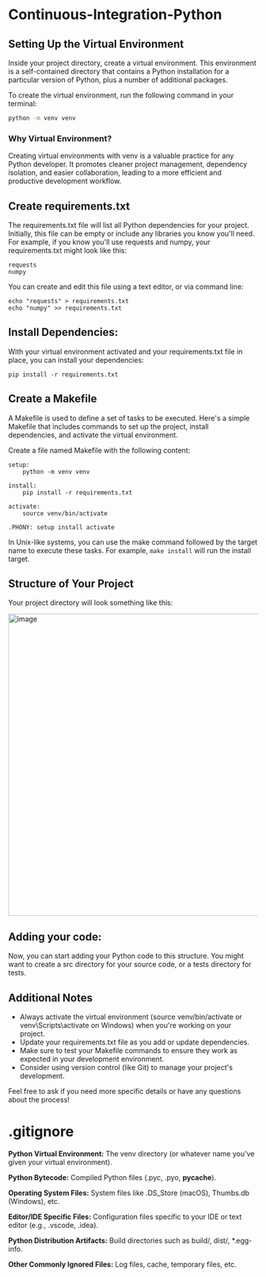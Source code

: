 # Continuous-Integration-Python

## Setting Up the Virtual Environment

Inside your project directory, create a virtual environment. This environment is a self-contained directory that contains a Python installation for a particular version of Python, plus a number of additional packages.

To create the virtual environment, run the following command in your terminal:

```bash
python -m venv venv
```

### Why Virtual Environment?

Creating virtual environments with venv is a valuable practice for any Python developer. It promotes cleaner project management, dependency isolation, and easier collaboration, leading to a more efficient and productive development workflow.

## Create requirements.txt

The requirements.txt file will list all Python dependencies for your project. Initially, this file can be empty or include any libraries you know you'll need. For example, if you know you'll use requests and numpy, your requirements.txt might look like this:

```
requests
numpy
```
You can create and edit this file using a text editor, or via command line:

```
echo "requests" > requirements.txt
echo "numpy" >> requirements.txt
```

## Install Dependencies:

With your virtual environment activated and your requirements.txt file in place, you can install your dependencies:

```
pip install -r requirements.txt
```

## Create a Makefile

A Makefile is used to define a set of tasks to be executed. Here's a simple Makefile that includes commands to set up the project, install dependencies, and activate the virtual environment.

Create a file named Makefile with the following content:

```
setup:
	python -m venv venv

install:
	pip install -r requirements.txt

activate:
	source venv/bin/activate

.PHONY: setup install activate
```
In Unix-like systems, you can use the make command followed by the target name to execute these tasks. For example, `make install` will run the install target.

## Structure of Your Project

Your project directory will look something like this:

<img width="609" alt="image" src="https://github.com/aytechz/Continuous-Integration-Python/assets/42274990/3da31656-e2ab-4812-ad39-96a9c2dd07d5">

## Adding your code:

Now, you can start adding your Python code to this structure. You might want to create a src directory for your source code, or a tests directory for tests.

## Additional Notes

- Always activate the virtual environment (source venv/bin/activate or venv\Scripts\activate on Windows) when you're working on your project.
- Update your requirements.txt file as you add or update dependencies.
- Make sure to test your Makefile commands to ensure they work as expected in your development environment.
- Consider using version control (like Git) to manage your project's development.

Feel free to ask if you need more specific details or have any questions about the process!

# .gitignore

**Python Virtual Environment:**
The venv directory (or whatever name you've given your virtual environment).

**Python Bytecode:**
Compiled Python files (.pyc, .pyo, __pycache__).

**Operating System Files:**
System files like .DS_Store (macOS), Thumbs.db (Windows), etc.

**Editor/IDE Specific Files:**
Configuration files specific to your IDE or text editor (e.g., .vscode, .idea).

**Python Distribution Artifacts:**
Build directories such as build/, dist/, *.egg-info.

**Other Commonly Ignored Files:**
Log files, cache, temporary files, etc.
